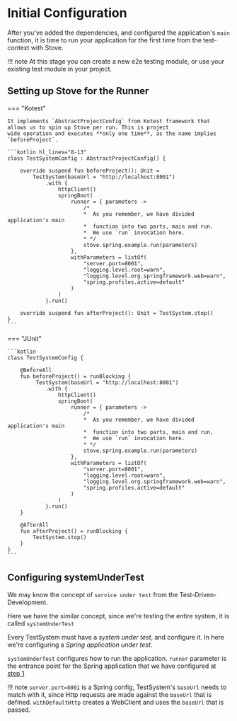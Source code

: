 # Initial Configuration

After you've added the dependencies, and configured the application's `main` function,
it is time to run your application for the first time from the test-context with Stove.

!!! note
    At this stage you can create a new e2e testing module, or use your existing test module in your project.

## Setting up Stove for the Runner

=== "Kotest"

    It implements `AbstractProjectConfig` from Kotest framework that allows us to spin up Stove per run. This is project
    wide operation and executes **only one time**, as the name implies `beforeProject`.
    
    ```kotlin hl_lines="8-13"
    class TestSystemConfig : AbstractProjectConfig() {
    
        override suspend fun beforeProject(): Unit = 
            TestSystem(baseUrl = "http://localhost:8001")
                .with {
                    httpClient()
                    springBoot(
                        runner = { parameters ->
                            /* 
                            *  As you remember, we have divided application's main 
                            *  function into two parts, main and run. 
                            *  We use `run` invocation here.
                            * */
                            stove.spring.example.run(parameters)
                        },
                        withParameters = listOf(
                            "server.port=8001",
                            "logging.level.root=warn",
                            "logging.level.org.springframework.web=warn",
                            "spring.profiles.active=default"
                        )
                    )
                }.run()
    
        override suspend fun afterProject(): Unit = TestSystem.stop()
    }
    ```

=== "JUnit"

    ```kotlin
    class TestSystemConfig {
    
        @BeforeAll
        fun beforeProject() = runBlocking {
             TestSystem(baseUrl = "http://localhost:8001")
                .with {
                    httpClient()
                    springBoot(
                        runner = { parameters ->
                            /* 
                            *  As you remember, we have divided application's main 
                            *  function into two parts, main and run. 
                            *  We use `run` invocation here.
                            * */
                            stove.spring.example.run(parameters)
                        },
                        withParameters = listOf(
                            "server.port=8001",
                            "logging.level.root=warn",
                            "logging.level.org.springframework.web=warn",
                            "spring.profiles.active=default"
                        )
                    )
                }.run()
        }
    
        @AfterAll
        fun afterProject() = runBlocking {
            TestSystem.stop()
        }
    }
    ```

## Configuring systemUnderTest

We may know the concept of `service under test` from the Test-Driven-Development.

Here we have the similar concept, since we're testing the entire system, it is called `systemUnderTest`

Every TestSystem must have a _system under test_, and configure it.
In here we're configuring a _Spring application under test_.

`systemUnderTest` configures how to run the application. `runner` parameter is the entrance point for the Spring
application
that we have configured at [step 1](0001-tuning-app.md#tuning-the-applications-entry-point)

!!! note
`server.port=8001` is a Spring config, TestSystem's `baseUrl` needs to match with it, since Http requests are made
against the `baseUrl` that is defined. `withDefaultHttp` creates a WebClient and uses the `baseUrl` that is passed.
